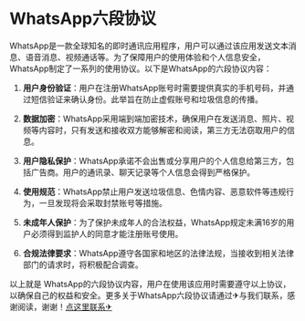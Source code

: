 # WhatsApp六段协议

WhatsApp是一款全球知名的即时通讯应用程序，用户可以通过该应用发送文本消息、语音消息、视频通话等。为了保障用户的使用体验和个人信息安全，WhatsApp制定了一系列的使用协议。以下是WhatsApp的六段协议内容：

1. **用户身份验证**：用户在注册WhatsApp账号时需要提供真实的手机号码，并通过短信验证来确认身份。此举旨在防止虚假账号和垃圾信息的传播。

2. **数据加密**：WhatsApp采用端到端加密技术，确保用户在发送消息、照片、视频等内容时，只有发送和接收双方能够解密和阅读，第三方无法窃取用户的信息。

3. **用户隐私保护**：WhatsApp承诺不会出售或分享用户的个人信息给第三方，包括广告商。用户的通讯录、聊天记录等个人信息会得到严格保护。

4. **使用规范**：WhatsApp禁止用户发送垃圾信息、色情内容、恶意软件等违规行为，一旦发现将会采取封禁账号等措施。

5. **未成年人保护**：为了保护未成年人的合法权益，WhatsApp规定未满16岁的用户必须得到监护人的同意才能注册账号使用。

6. **合规法律要求**：WhatsApp遵守各国家和地区的法律法规，当接收到相关法律部门的请求时，将积极配合调查。

以上就是 WhatsApp的六段协议内容，用户在使用该应用时需要遵守以上协议，以确保自己的权益和安全。更多关于WhatsApp六段协议请通过✈与我们联系，感谢阅读，谢谢！[点这里联系✈](https://www.k02.cc)